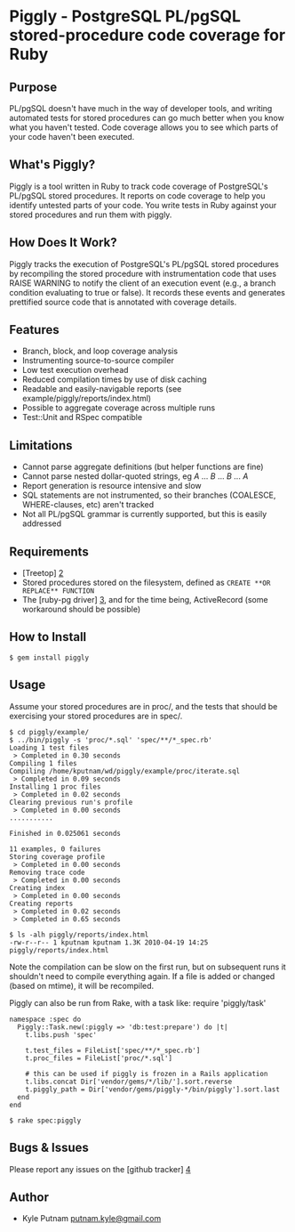 # Piggly - PostgreSQL PL/pgSQL stored-procedure code coverage for Ruby

## Purpose

PL/pgSQL doesn't have much in the way of developer tools, and writing automated tests for
stored procedures can go much better when you know what you haven't tested. Code coverage
allows you to see which parts of your code haven't been executed.

## What's Piggly?
Piggly is a tool written in Ruby to track code coverage of PostgreSQL's PL/pgSQL stored
procedures. It reports on code coverage to help you identify untested parts of your code.  You
write tests in Ruby against your stored procedures and run them with piggly.

## How Does It Work?

Piggly tracks the execution of PostgreSQL's PL/pgSQL stored procedures by recompiling
the stored procedure with instrumentation code that uses RAISE WARNING to notify the
client of an execution event (e.g., a branch condition evaluating to true or false).  It records
these events and generates prettified source code that is annotated with coverage details.

## Features
* Branch, block, and loop coverage analysis
* Instrumenting source-to-source compiler
* Low test execution overhead
* Reduced compilation times by use of disk caching
* Readable and easily-navigable reports (see example/piggly/reports/index.html)
* Possible to aggregate coverage across multiple runs
* Test::Unit and RSpec compatible

## Limitations
* Cannot parse aggregate definitions (but helper functions are fine)
* Cannot parse nested dollar-quoted strings, eg $A$ ... $B$ ... $B$ ... $A$
* Report generation is resource intensive and slow
* SQL statements are not instrumented, so their branches (COALESCE, WHERE-clauses, etc) aren't tracked
* Not all PL/pgSQL grammar is currently supported, but this is easily addressed

## Requirements
* [Treetop] [2]
* Stored procedures stored on the filesystem, defined as `CREATE **OR REPLACE** FUNCTION`
* The [ruby-pg driver] [3], and for the time being, ActiveRecord (some workaround should be possible)

## How to Install
    $ gem install piggly

## Usage
Assume your stored procedures are in proc/, and the tests that should be exercising your
stored procedures are in spec/.

    $ cd piggly/example/
    $ ../bin/piggly -s 'proc/*.sql' 'spec/**/*_spec.rb'
    Loading 1 test files
     > Completed in 0.30 seconds
    Compiling 1 files
    Compiling /home/kputnam/wd/piggly/example/proc/iterate.sql
     > Completed in 0.09 seconds
    Installing 1 proc files
     > Completed in 0.02 seconds
    Clearing previous run's profile
     > Completed in 0.00 seconds
    ...........

    Finished in 0.025061 seconds

    11 examples, 0 failures
    Storing coverage profile
     > Completed in 0.00 seconds
    Removing trace code
     > Completed in 0.00 seconds
    Creating index
     > Completed in 0.00 seconds
    Creating reports
     > Completed in 0.02 seconds
     > Completed in 0.65 seconds

    $ ls -alh piggly/reports/index.html
    -rw-r--r-- 1 kputnam kputnam 1.3K 2010-04-19 14:25 piggly/reports/index.html

Note the compilation can be slow on the first run, but on subsequent runs it shouldn't need
to compile everything again. If a file is added or changed (based on mtime), it will be recompiled.

Piggly can also be run from Rake, with a task like:
    require 'piggly/task'

    namespace :spec do
      Piggly::Task.new(:piggly => 'db:test:prepare') do |t|
        t.libs.push 'spec'

        t.test_files = FileList['spec/**/*_spec.rb']
        t.proc_files = FileList['proc/*.sql']

        # this can be used if piggly is frozen in a Rails application
        t.libs.concat Dir['vendor/gems/*/lib/'].sort.reverse
        t.piggly_path = Dir['vendor/gems/piggly-*/bin/piggly'].sort.last
      end
    end

    $ rake spec:piggly

## Bugs & Issues
Please report any issues on the [github tracker] [4]

## Author
* Kyle Putnam <putnam.kyle@gmail.com>

  [1]: http://github.com/relevance/rcov/
  [2]: http://github.com/nathansobo/treetop
  [3]: http://bitbucket.org/ged/ruby-pg/
  [4]: http://github.com/kputnam/piggly/issues
